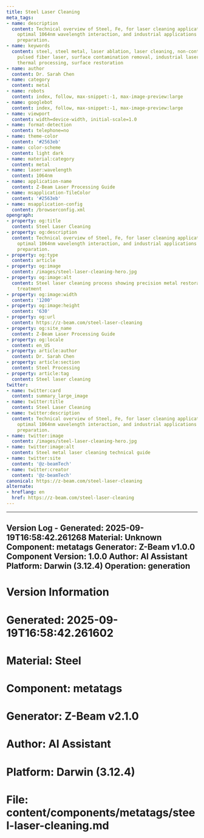 ```yaml
---
title: Steel Laser Cleaning
meta_tags:
- name: description
  content: Technical overview of Steel, Fe, for laser cleaning applications, including
    optimal 1064nm wavelength interaction, and industrial applications in surface
    preparation.
- name: keywords
  content: steel, steel metal, laser ablation, laser cleaning, non-contact cleaning,
    pulsed fiber laser, surface contamination removal, industrial laser parameters,
    thermal processing, surface restoration
- name: author
  content: Dr. Sarah Chen
- name: category
  content: metal
- name: robots
  content: index, follow, max-snippet:-1, max-image-preview:large
- name: googlebot
  content: index, follow, max-snippet:-1, max-image-preview:large
- name: viewport
  content: width=device-width, initial-scale=1.0
- name: format-detection
  content: telephone=no
- name: theme-color
  content: '#2563eb'
- name: color-scheme
  content: light dark
- name: material:category
  content: metal
- name: laser:wavelength
  content: 1064nm
- name: application-name
  content: Z-Beam Laser Processing Guide
- name: msapplication-TileColor
  content: '#2563eb'
- name: msapplication-config
  content: /browserconfig.xml
opengraph:
- property: og:title
  content: Steel Laser Cleaning
- property: og:description
  content: Technical overview of Steel, Fe, for laser cleaning applications, including
    optimal 1064nm wavelength interaction, and industrial applications in surface
    preparation.
- property: og:type
  content: article
- property: og:image
  content: /images/steel-laser-cleaning-hero.jpg
- property: og:image:alt
  content: Steel laser cleaning process showing precision metal restoration and surface
    treatment
- property: og:image:width
  content: '1200'
- property: og:image:height
  content: '630'
- property: og:url
  content: https://z-beam.com/steel-laser-cleaning
- property: og:site_name
  content: Z-Beam Laser Processing Guide
- property: og:locale
  content: en_US
- property: article:author
  content: Dr. Sarah Chen
- property: article:section
  content: Steel Processing
- property: article:tag
  content: Steel laser cleaning
twitter:
- name: twitter:card
  content: summary_large_image
- name: twitter:title
  content: Steel Laser Cleaning
- name: twitter:description
  content: Technical overview of Steel, Fe, for laser cleaning applications, including
    optimal 1064nm wavelength interaction, and industrial applications in surface
    preparation.
- name: twitter:image
  content: /images/steel-laser-cleaning-hero.jpg
- name: twitter:image:alt
  content: Steel metal laser cleaning technical guide
- name: twitter:site
  content: '@z-beamTech'
- name: twitter:creator
  content: '@z-beamTech'
canonical: https://z-beam.com/steel-laser-cleaning
alternate:
- hreflang: en
  href: https://z-beam.com/steel-laser-cleaning
---
```


---
Version Log - Generated: 2025-09-19T16:58:42.261268
Material: Unknown
Component: metatags
Generator: Z-Beam v1.0.0
Component Version: 1.0.0
Author: AI Assistant
Platform: Darwin (3.12.4)
Operation: generation
---

# Version Information
# Generated: 2025-09-19T16:58:42.261602
# Material: Steel
# Component: metatags
# Generator: Z-Beam v2.1.0
# Author: AI Assistant
# Platform: Darwin (3.12.4)
# File: content/components/metatags/steel-laser-cleaning.md
